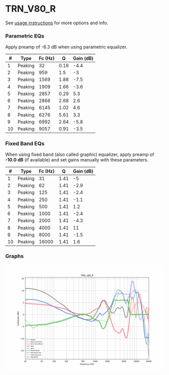 # TRN_V80_R
See [usage instructions](https://github.com/jaakkopasanen/AutoEq#usage) for more options and info.

### Parametric EQs
Apply preamp of -6.3 dB when using parametric equalizer.

|   # | Type    |   Fc (Hz) |    Q |   Gain (dB) |
|-----|---------|-----------|------|-------------|
|   1 | Peaking |        32 | 0.18 |        -4.4 |
|   2 | Peaking |       959 | 1.5  |        -3   |
|   3 | Peaking |      1569 | 1.88 |        -7.5 |
|   4 | Peaking |      1909 | 1.66 |        -3.6 |
|   5 | Peaking |      2857 | 0.29 |         5.3 |
|   6 | Peaking |      2866 | 2.68 |         2.6 |
|   7 | Peaking |      6145 | 1.02 |         4.6 |
|   8 | Peaking |      6276 | 5.61 |         3.3 |
|   9 | Peaking |      6992 | 2.64 |        -5.8 |
|  10 | Peaking |      9057 | 0.91 |        -3.5 |

### Fixed Band EQs
When using fixed band (also called graphic) equalizer, apply preamp of **-10.0 dB** (if available) and set gains manually with these parameters.

|   # | Type    |   Fc (Hz) |    Q |   Gain (dB) |
|-----|---------|-----------|------|-------------|
|   1 | Peaking |        31 | 1.41 |        -5   |
|   2 | Peaking |        62 | 1.41 |        -2.9 |
|   3 | Peaking |       125 | 1.41 |        -2.4 |
|   4 | Peaking |       250 | 1.41 |        -1.1 |
|   5 | Peaking |       500 | 1.41 |         1.2 |
|   6 | Peaking |      1000 | 1.41 |        -2.4 |
|   7 | Peaking |      2000 | 1.41 |        -4.3 |
|   8 | Peaking |      4000 | 1.41 |        11   |
|   9 | Peaking |      8000 | 1.41 |        -1.5 |
|  10 | Peaking |     16000 | 1.41 |         1.6 |

### Graphs
![](./TRN_V80_R.png)
